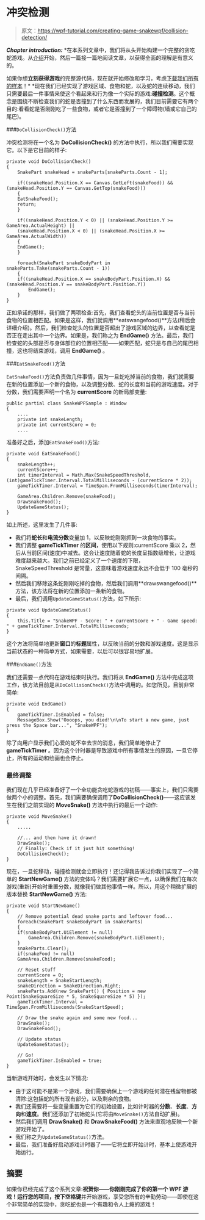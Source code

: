 # 冲突检测

> 原文：<https://wpf-tutorial.com/creating-game-snakewpf/collision-detection/>

***Chapter introduction:*** *在本系列文章中，我们将从头开始构建一个完整的贪吃蛇游戏。从[介绍](https://www.wpf-tutorial.com/creating-game-snakewpf/introduction/)开始，然后一篇接一篇地阅读文章，以获得全面的理解是有意义的。

如果你想**立刻获得游戏**的完整源代码，现在就开始修改和学习，考虑[下载我们所有的样本](https://www.wpf-tutorial.com/download-wpf-tutorial-pdf-with-sample-code/)！*  *现在我们已经实现了游戏区域、食物和蛇，以及蛇的连续移动，我们只需要最后一件事情来使这个看起来和行为像一个实际的游戏:**碰撞检测**。这个概念是围绕不断检查我们的蛇是否撞到了什么东西而发展的，我们目前需要它有两个目的:看看蛇是否刚刚吃了一些食物，或者它是否撞到了一个障碍物(墙或它自己的尾巴)。

###`DoCollisionCheck()`方法

冲突检测将在一个名为 **DoCollisionCheck()** 的方法中执行，所以我们需要实现它。以下是它目前的样子:

```
private void DoCollisionCheck()
{
    SnakePart snakeHead = snakeParts[snakeParts.Count - 1];

    if((snakeHead.Position.X == Canvas.GetLeft(snakeFood)) && (snakeHead.Position.Y == Canvas.GetTop(snakeFood)))
    {            
    EatSnakeFood();
    return;
    }

    if((snakeHead.Position.Y < 0) || (snakeHead.Position.Y >= GameArea.ActualHeight) ||
    (snakeHead.Position.X < 0) || (snakeHead.Position.X >= GameArea.ActualWidth))
    {
    EndGame();
    }

    foreach(SnakePart snakeBodyPart in snakeParts.Take(snakeParts.Count - 1))
    {
    if((snakeHead.Position.X == snakeBodyPart.Position.X) && (snakeHead.Position.Y == snakeBodyPart.Position.Y))
        EndGame();
    }
}
```

正如承诺的那样，我们做了两项检查:首先，我们查看蛇头的当前位置是否与当前食物的位置相匹配。如果是这样，我们就调用**eatswangefood()**方法(稍后会详细介绍)。然后，我们检查蛇头的位置是否超出了游戏区域的边界，以查看蛇是否正在走出其中一个边界。如果是，我们称之为 **EndGame()** 方法。最后，我们检查蛇的头部是否与身体部位的位置相匹配——如果匹配，蛇只是与自己的尾巴相撞，这也将结束游戏，调用 **EndGame()** 。

###`EatSnakeFood()`方法

<input type="hidden" name="IL_IN_ARTICLE">

`EatSnakeFood()`方法负责做几件事情，因为一旦蛇吃掉当前的食物，我们就需要在新的位置添加一个新的食物，以及调整分数、蛇的长度和当前的游戏速度。对于分数，我们需要声明一个名为 **currentScore** 的新局部变量:

```
public partial class SnakeWPFSample : Window  
{  
    ....  
    private int snakeLength;  
    private int currentScore = 0;  
    ....
```

准备好之后，添加`EatSnakeFood()`方法:

```
private void EatSnakeFood()
{
    snakeLength++;
    currentScore++;
    int timerInterval = Math.Max(SnakeSpeedThreshold, (int)gameTickTimer.Interval.TotalMilliseconds - (currentScore * 2));
    gameTickTimer.Interval = TimeSpan.FromMilliseconds(timerInterval);        
    GameArea.Children.Remove(snakeFood);
    DrawSnakeFood();
    UpdateGameStatus();
}
```

如上所述，这里发生了几件事:

*   我们将**蛇长**和**电流分数**变量加 1，以反映蛇刚刚抓到一块食物的事实。
*   我们调整 **gameTickTimer** 的**区间**，使用以下规则:currentScore 乘以 2，然后从当前区间(速度)中减去。这会让速度随着蛇的长度呈指数级增长，让游戏难度越来越大。我们之前已经定义了一个速度的下限，SnakeSpeedThreshold 是常量，这意味着游戏速度永远不会低于 100 毫秒的间隔。
*   然后我们移除这条蛇刚刚吃掉的食物，然后我们调用**drawswangefood()**方法，该方法将在新的位置添加一条新的食物。
*   最后，我们调用`UpdateGameStatus()`方法，如下所示:

```
private void UpdateGameStatus()
{
    this.Title = "SnakeWPF - Score: " + currentScore + " - Game speed: " + gameTickTimer.Interval.TotalMilliseconds;
}
```

这个方法将简单地更新**窗口**的**标题**属性，以反映当前的分数和游戏速度。这是显示当前状态的一种简单方式，如果需要，以后可以很容易地扩展。

###`EndGame()`方法

我们还需要一点代码在游戏结束时执行。我们将从 **EndGame()** 方法中完成这项工作，该方法目前是从`DoCollisionCheck()`方法中调用的。如您所见，目前非常简单:

```
private void EndGame()
{
    gameTickTimer.IsEnabled = false;
    MessageBox.Show("Oooops, you died!\n\nTo start a new game, just press the Space bar...", "SnakeWPF");
}
```

除了向用户显示我们心爱的蛇不幸去世的消息，我们简单地停止了 **gameTickTimer** 。因为这个计时器是导致游戏中所有事情发生的原因，一旦它停止，所有的运动和绘画也会停止。

### 最终调整

我们现在几乎已经准备好了一个全功能贪吃蛇游戏的初稿——事实上，我们只需要做两个小的调整。首先，我们需要确保调用了**DoCollisionCheck()**——这应该发生在我们之前实现的 **MoveSnake()** 方法中执行的最后一个动作:

```
private void MoveSnake()
{
    .....

    //... and then have it drawn!
    DrawSnake();
    // Finally: Check if it just hit something!
    DoCollisionCheck();        
}
```

现在，一旦蛇移动，碰撞检测就会立即执行！还记得我告诉过你我们实现了一个简单的 **StartNewGame()** 方法的变体吗？我们需要扩展它一点，以确保我们在每次游戏(重新)开始时重置分数，就像我们做其他事情一样。所以，用这个稍微扩展的版本替换 **StartNewGame()** 方法:

```
private void StartNewGame()
{
    // Remove potential dead snake parts and leftover food...
    foreach(SnakePart snakeBodyPart in snakeParts)
    {
    if(snakeBodyPart.UiElement != null)
        GameArea.Children.Remove(snakeBodyPart.UiElement);
    }
    snakeParts.Clear();
    if(snakeFood != null)
    GameArea.Children.Remove(snakeFood);

    // Reset stuff
    currentScore = 0;
    snakeLength = SnakeStartLength;
    snakeDirection = SnakeDirection.Right;
    snakeParts.Add(new SnakePart() { Position = new Point(SnakeSquareSize * 5, SnakeSquareSize * 5) });
    gameTickTimer.Interval = TimeSpan.FromMilliseconds(SnakeStartSpeed);

    // Draw the snake again and some new food...
    DrawSnake();
    DrawSnakeFood();

    // Update status
    UpdateGameStatus();

    // Go!        
    gameTickTimer.IsEnabled = true;
}
```

当新游戏开始时，会发生以下情况:

*   由于这可能不是第一个游戏，我们需要确保上一个游戏的任何潜在残留物都被清除:这包括蛇的所有现有部分，以及剩余的食物。
*   我们还需要将一些变量重置为它们的初始设置，比如计时器的**分数**、**长度**、**方向**和**速度**。我们还添加了初始蛇头(它将由`MoveSnake()`方法自动扩展)。
*   然后我们调用 **DrawSnake()** 和 **DrawSnakeFood()** 方法来直观地反映一个新游戏开始了。
*   我们称之为`UpdateGameStatus()`方法。
*   最后，我们准备好启动游戏计时器了——它将立即开始计时，基本上使游戏开始运行。

## 摘要

如果你已经完成了这个系列文章:**祝贺你——你刚刚完成了你的第一个 WPF 游戏！**运行您的项目，按下**空格键**并开始游戏，享受您所有的辛勤劳动——即使在这个非常简单的实现中，贪吃蛇也是一个有趣和令人上瘾的游戏！

* * **
